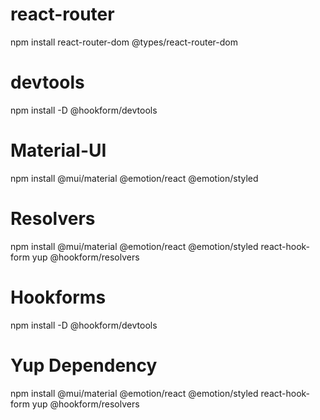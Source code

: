 # react-router
npm install react-router-dom @types/react-router-dom

# devtools
npm install -D @hookform/devtools

# Material-UI
npm install @mui/material @emotion/react @emotion/styled

# Resolvers
npm install @mui/material @emotion/react @emotion/styled react-hook-form yup @hookform/resolvers

# Hookforms
npm install -D @hookform/devtools

# Yup Dependency
npm install @mui/material @emotion/react @emotion/styled react-hook-form yup @hookform/resolvers